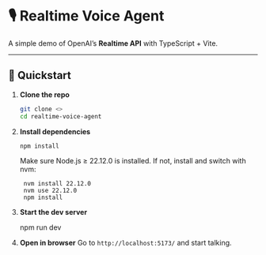 # 🎙️ Realtime Voice Agent

A simple demo of OpenAI’s **Realtime API** with TypeScript + Vite.

---

## 🚀 Quickstart

1. **Clone the repo**
   ```bash
   git clone <>
   cd realtime-voice-agent


2. **Install dependencies**
    ```
    npm install
    ```

    Make sure Node.js ≥ 22.12.0 is installed.
    If not, install and switch with nvm:
    
    
        nvm install 22.12.0
        nvm use 22.12.0
        npm install

3. **Start the dev server**

    npm run dev

4. **Open in browser**
    Go to `http://localhost:5173/` and start talking.
